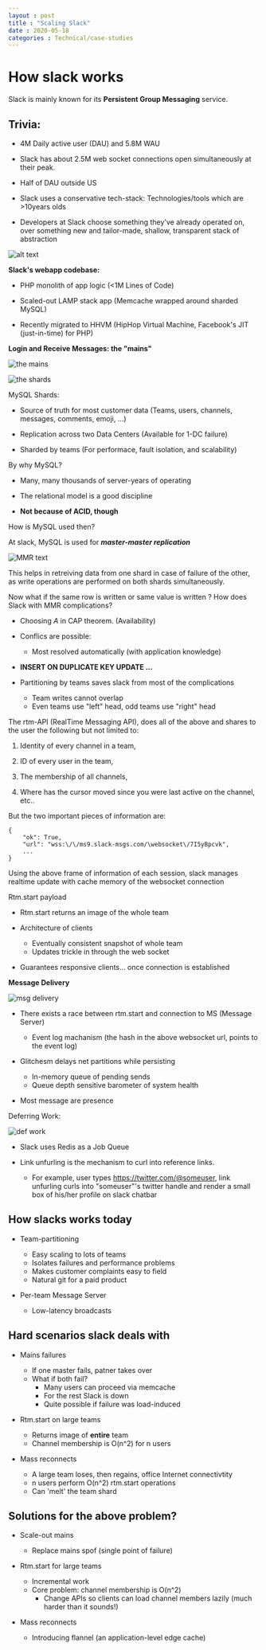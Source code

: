```yaml
---
layout : post
title : "Scaling Slack"
date : 2020-05-18
categories : Technical/case-studies
---
```


# How slack works

Slack is mainly known for its **Persistent Group Messaging** service.


## Trivia:

* 4M Daily active user (DAU) and 5.8M WAU

* Slack has about 2.5M web socket connections open simultaneously at their peak.
 
* Half of DAU outside US

* Slack uses a conservative tech-stack: Technologies/tools which are >10years olds

* Developers at Slack choose something they've already operated on, over something new and tailor-made, shallow, transparent stack of abstraction



![alt text](https://github.com/Hemantr05/hemantr05.github.io/blob/new_portfolio/assets/img/slack/arch.jpeg)

**Slack's webapp codebase:**

* PHP monolith of app logic (<1M Lines of Code)

* Scaled-out LAMP stack app (Memcache wrapped around sharded MySQL)

* Recently migrated to HHVM (HipHop Virtual Machine, Facebook's JIT (just-in-time) for PHP)


**Login and Receive Messages: the "mains"**

![the mains](https://github.com/Hemantr05/hemantr05.github.io/blob/new_portfolio/assets/img/slack/the_mains.jpeg)


![the shards](https://github.com/Hemantr05/hemantr05.github.io/blob/new_portfolio/assets/img/slack/the_shards.jpeg)

MySQL Shards:

* Source of truth for most customer data (Teams, users, channels, messages, comments, emoji, ...)

* Replication across two Data Centers (Available for 1-DC failure)

* Sharded by teams (For performace, fault isolation, and scalability)

By why MySQL?

* Many, many thousands of server-years of operating

* The relational model is a good discipline

* **Not because of ACID, though**

How is MySQL used then?

At slack, MySQL is used for ***master-master replication***

![MMR text](https://github.com/Hemantr05/hemantr05.github.io/blob/new_portfolio/assets/img/slack/MMR.jpeg)

This helps in retreiving data from one shard in case of failure of the other, as write operations are performed on both shards simultaneously.


Now what if the same row is written or same value is written ? How does Slack with MMR complications?

* Choosing *A* in CAP theorem. (Availability)

* Conflics are possible:
    * Most resolved automatically (with application knowledge)

* **INSERT ON DUPLICATE KEY UPDATE ...**

* Partitioning by teams saves slack from most of the complications
    * Team writes cannot overlap
    * Even teams use "left" head, odd teams use "right" head


The rtm-API (RealTime Messaging API), does all of the above and shares to the user the following but not limited to:

1. Identity of every channel in a team,

2. ID of every user in the team,

3. The membership of all channels,

4. Where has the cursor moved since you were last active on the channel, etc..

But the two important pieces of information are: 

```
{
    "ok": True,
    "url": "wss:\/\/ms9.slack-msgs.com/\websocket\/7I5yBpcvk",
    ...
}
```

Using the above frame of information of each session, slack manages realtime update with cache memory of the websocket connection

Rtm.start payload

* Rtm.start returns an image of the whole team

* Architecture of clients
    * Eventually consistent snapshot of whole team
    * Updates trickle in through the web socket

* Guarantees responsive clients... once connection is established


**Message Delivery**

![msg delivery](https://github.com/Hemantr05/hemantr05.github.io/blob/new_portfolio/assets/img/slack/msg_delivery.jpeg)

* There exists a race between rtm.start and connection to MS (Message Server)
    * Event log machanism (the hash in the above websocket url, points to the event log)

* Glitchesm delays net partitions while persisting
    * In-memory queue of pending sends
    * Queue depth sensitive barometer of system health

* Most message are presence 


Deferring Work:

![def work](https://github.com/Hemantr05/hemantr05.github.io/blob/new_portfolio/assets/img/slack/def_work.jpeg)

* Slack uses Redis as a Job Queue

* Link unfurling is the mechanism to curl into reference links.

    * For example, user types https://twitter.com/@someuser, link unfurling curls into "someuser"'s twitter handle and render a small box of his/her profile on slack chatbar

 
## How slacks works today

* Team-partitioning
    * Easy scaling to lots of teams
    * Isolates failures and performance problems
    * Makes customer complaints easy to field
    * Natural git for a paid product

* Per-team Message Server
    * Low-latency broadcasts


## Hard scenarios slack deals with

* Mains failures
    * If one master fails, patner takes over
    * What if both fail?
        * Many users can proceed via memcache
        * For the rest Slack is down
        * Quite possible if failure was load-induced

* Rtm.start on large teams
    * Returns image of **entire** team
    * Channel membership is O(n^2) for n users

* Mass reconnects
    * A large team loses, then regains, office Internet connectivtity
    * n users perform O(n^2) rtm.start operations
    * Can 'melt' the team shard

## Solutions for the above problem?

* Scale-out mains
    * Replace mains spof (single point of failure)

* Rtm.start for large teams
    * Incremental work
    * Core problem: channel membership is O(n^2)
        * Change APIs so clients can load channel members lazily (much harder than it sounds!)

* Mass reconnects
    * Introducing flannel (an application-level edge cache)



